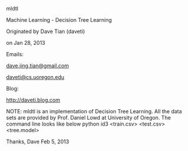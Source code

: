 mldtl

Machine Learning - Decision Tree Learning

Originated by Dave Tian (daveti)

on Jan 28, 2013

Emails:

dave.jing.tian@gmail.com

daveti@cs.uoregon.edu

Blog:

http://daveti.blog.com

NOTE:
mldtl is an implementation of Decision Tree Learning. All the data sets are provided by Prof. Daniel Lowd at University of Oregon. The command line looks like below
python id3 <train.csv> <test.csv> <tree.model>

Thanks,
Dave
Feb 5, 2013

